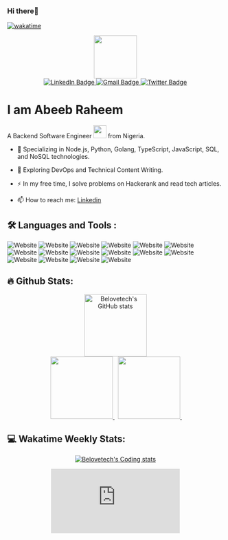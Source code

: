
### Hi there👋
[![wakatime](https://wakatime.com/badge/user/19e116f8-a477-40c5-8eb6-3be7fd0011ae.svg)](https://wakatime.com/@19e116f8-a477-40c5-8eb6-3be7fd0011ae)

<div id="header" align="center">
  <img src="https://media.giphy.com/media/M9gbBd9nbDrOTu1Mqx/giphy.gif" width="100"/>

  <div id="badges">
    <a href="https://www.linkedin.com/in/belovetech">
      <img src="https://img.shields.io/badge/LinkedIn-blue?style=for-the-badge&logo=linkedin&logoColor=white" alt="LinkedIn Badge"/>
    </a>
    <a href="mailto:belovetech@gmail.com">
      <img src="https://img.shields.io/badge/Email-red?style=for-the-badge&logo=gmail&logoColor=white" alt="Gmail Badge"/>
    </a>
    <a href="https://twitter.com/belovetech">
      <img src="https://img.shields.io/badge/Twitter-blue?style=for-the-badge&logo=twitter&logoColor=white" alt="Twitter Badge"/>
    </a>
  </div>

  <img src="https://komarev.com/ghpvc/?username=belovetech&style=flat-square&color=blue" alt=""/>
</div>

# I am Abeeb Raheem 

A Backend Software Engineer <img src="https://media.giphy.com/media/WUlplcMpOCEmTGBtBW/giphy.gif" width="30"> from Nigeria.

- :telescope: Specializing in Node.js, Python, Golang, TypeScript, JavaScript, SQL, and NoSQL technologies.

- :seedling: Exploring DevOps and Technical Content Writing.

- :zap: In my free time, I solve problems on Hackerank and read tech articles.

- :mailbox: How to reach me: [Linkedin](https://www.linkedin.com/in/belovetech)



## :hammer_and_wrench: Languages and Tools :

![Website](https://img.shields.io/badge/Node.js-339933?style=for-the-badge&logo=node.js&logoColor=white)
![Website](https://img.shields.io/badge/TypeScript-007ACC?style=for-the-badge&logo=typescript&logoColor=white)
![Website](https://img.shields.io/badge/JavaScript-F7DF1E?style=for-the-badge&logo=javascript&logoColor=white)
![Website](https://img.shields.io/badge/Express.js-000000?style=for-the-badge&logo=express&logoColor=white)
![Website](https://img.shields.io/badge/Nest.js-E0234E?style=for-the-badge&logo=nest.js&logoColor=white)
![Website](https://img.shields.io/badge/Python-3776AB?style=for-the-badge&logo=python&logoColor=white)
![Website](https://img.shields.io/badge/Fast%20API-009688?style=for-the-badge&logo=fastapi&logoColor=white)
![Website](https://img.shields.io/badge/Flask-000000?style=for-the-badge&logo=flask&logoColor=white)
![Website](https://img.shields.io/badge/MySQL-00758F?style=for-the-badge&logo=mysql&logoColor=white)
![Website](https://img.shields.io/badge/PostgreSQL-336791?style=for-the-badge&logo=postgresql&logoColor=white)
![Website](https://img.shields.io/badge/MongoDB-4EA94B?style=for-the-badge&logo=mongodb&logoColor=white)
![Website](https://img.shields.io/badge/C-00599C?style=for-the-badge&logo=c&logoColor=white)
![Website](https://img.shields.io/badge/REST%20API-FF5733?style=for-the-badge)
![Website](https://img.shields.io/badge/GraphQL-E10098?style=for-the-badge&logo=graphql)
![Website](https://img.shields.io/badge/gRPC-006400?style=for-the-badge&logo=grpc)
![Website](https://img.shields.io/badge/Amazon%20AWS-232F3E?style=for-the-badge&logo=amazon-aws&logoColor=white)



 ## :fire: Github Stats:

 <div align="center">
   <div >
     <a href="https://github.com/anuraghazra/github-readme-stats">
    <img  height="145em" src="https://github-readme-stats.vercel.app/api?username=belovetech&hide_title=false&count_private=true&show_icons=true&theme=dark&hide_border=true&hide_rank=false&line_height=25" alt="Belovetech's GitHub stats" />
  </a>
   </div>
  &nbsp;
   <a href="https://github.com/anuraghazra/github-readme-streak-stats">
     <img height="145em" src="https://github-readme-streak-stats.herokuapp.com/?user=belovetech&theme=dark&hide_border=true">
   </a>
  &nbsp;
   <a href="https://github.com/anuraghazra/github-readme-stats">
<!--      <img height="145em" src="https://github-readme-stats-bpires.vercel.app/api/top-langs/?username=belovetech&layout=compact&card_width=400&hide_title=true&theme=dark&langs_count=12&hide_border=true&hide_progress=true"> -->
     <img height="145em" src="https://github-readme-stats.vercel.app/api/top-langs/?username=belovetech&theme=dark&card_width=400&hide_border=true&langs_count=6&hide_progress=true">
   </a>
  &nbsp;
</div>


## 💻 Wakatime Weekly Stats:

<div align="center">
<!--   <p>
  <img src="https://wakatime.com/share/@belovetech/6faab2b9-36cf-4fae-bf3d-f9fdd06ed5b5.svg" alt="Belovetech's Coding stats" />
 </p> -->
  
  <a href="https://github-readme-stats.vercel.app/api/wakatime?username=belovetech">
    <img src="https://github-readme-stats.vercel.app/api/wakatime?username=belovetech&theme=dark" alt="Belovetech's Coding stats" />
  </a>

   <figure>
     <embed src="https://wakatime.com/share/@belovetech/6561c143-2f42-412a-ae32-783d6a391ef9.svg"></embed>
   </figure>

 
</div>





<!---

[![Top Langs](https://github-readme-stats.vercel.app/api/top-langs/?username=belovetech)](https://github.com/anuraghazra/github-readme-stats)
belovetech/belovetech is a ✨ special ✨ repository because its `README.md` (this file) appears on your GitHub profile.
You can click the Preview link to take a look at your changes.
--->

<!---
[![GitHub Streak](http://github-readme-streak-stats.herokuapp.com?user=belovetech&theme=dark&hide_border=true&border_radius=3.9&card_width=507)](https://git.io/streak-stats)
[![Top Langs](https://github-readme-stats.vercel.app/api/top-langs/?username=belovetech&layout=compact&theme=vision-friendly-dark)](https://github.com/anuraghazra/github-readme-stats)
<a href="[https://git.io/streak-stats](https://github.com/anuraghazra/github-readme-stats)">
  </a>

---
<div>
   <a href="https://github.com/anuraghazra/github-readme-stats">
    <img src="https://github-readme-stats.vercel.app/api?username=belovetech&count_private=true&show_icons=true&theme=dark&hide_border=true" alt="Belovetech's GitHub stats" />
  </a>
  
  <h3>:fire: My Stats</h3>
   <img src="http://github-readme-streak-stats.herokuapp.com?user=belovetech&theme=dark&hide_border=true&border_radius=3.9&card_width=507" alt="Belovetech's GitHub Streak" />

 <!-- <h3>:fire: Top Languages</h3> -->
  <!-- 
   <img src="https://github-readme-stats.vercel.app/api/top-langs/?username=belovetech&layout=compact&theme=dark&hide_border=true&border_radius=3.9&card_width=480&card_height=550" alt="Belovetech's GitHub Streak" />
</div>
--->

<!---
<div align="center">
  <img src="https://media.giphy.com/media/dWesBcTLavkZuG35MI/giphy.gif" width="600" height="300"/>
</div>
### :woman_technologist: About Me :
--->
